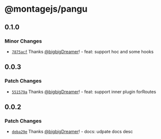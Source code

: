 # @montagejs/pangu

## 0.1.0

### Minor Changes

-   [`7875acf`](https://github.com/bigbigDreamer/montage/commit/7875acf) Thanks [@bigbigDreamer](https://github.com/bigbigDreamer)! - feat: support hoc and some hooks

## 0.0.3

### Patch Changes

-   [`551579a`](https://github.com/bigbigDreamer/montage/commit/551579a) Thanks [@bigbigDreamer](https://github.com/bigbigDreamer)! - feat: support inner plugin forRoutes

## 0.0.2

### Patch Changes

-   [`deba29e`](https://github.com/bigbigDreamer/montage/commit/deba29e) Thanks [@bigbigDreamer](https://github.com/bigbigDreamer)! - docs: udpate docs desc
